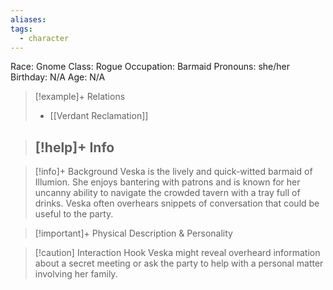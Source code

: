 ```yaml
---
aliases: 
tags:
  - character
---
```

Race: Gnome
Class: Rogue
Occupation: Barmaid
Pronouns: she/her
Birthday: N/A
Age: N/A

>[!example]+ Relations
> - [[Verdant Reclamation]]

>[!help]+ Info
> - 
>

>[!info]+ Background
>Veska is the lively and quick-witted barmaid of Illumion. She enjoys bantering with patrons and is known for her uncanny ability to navigate the crowded tavern with a tray full of drinks. Veska often overhears snippets of conversation that could be useful to the party.

>[!important]+ Physical Description & Personality

>[!caution] Interaction Hook
>Veska might reveal overheard information about a secret meeting or ask the party to help with a personal matter involving her family.